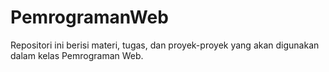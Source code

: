 # PemrogramanWeb

Repositori ini berisi materi, tugas, dan proyek-proyek yang akan digunakan dalam kelas Pemrograman Web.